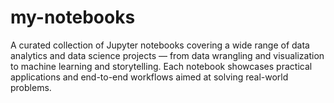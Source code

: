 # my-notebooks
A curated collection of Jupyter notebooks covering a wide range of data analytics and data science projects — from data wrangling and visualization to machine learning and storytelling. Each notebook showcases practical applications and end-to-end workflows aimed at solving real-world problems.
